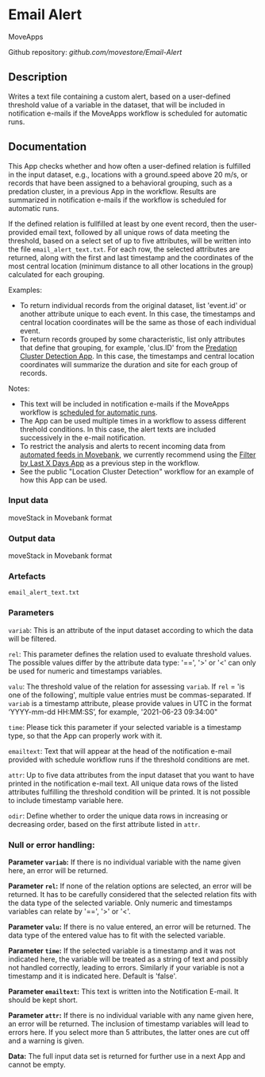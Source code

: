 # Email Alert
MoveApps

Github repository: *github.com/movestore/Email-Alert*

## Description
Writes a text file containing a custom alert, based on a user-defined threshold value of a variable in the dataset, that will be included in notification e-mails if the MoveApps workflow is scheduled for automatic runs.

## Documentation
This App checks whether and how often a user-defined relation is fulfilled in the input dataset, e.g., locations with a ground.speed above 20 m/s, or records that have been assigned to a behavioral grouping, such as a predation cluster, in a previous App in the workflow. Results are summarized in notification e-mails if the workflow is scheduled for automatic runs.

If the defined relation is fullfilled at least by one event record, then the user-provided email text, followed by all unique rows of data meeting the threshold, based on a select set of up to five attributes, will be written into the file `email_alert_text.txt`. For each row, the selected attributes are returned, along with the first and last timestamp and the coordinates of the most central location (minimum distance to all other locations in the group) calculated for each grouping. 

Examples:
* To return individual records from the original dataset, list 'event.id' or another attribute unique to each event. In this case, the timestamps and central location coordinates will be the same as those of each individual event. 
* To return records grouped by some characteristic, list only attributes that define that grouping, for example, 'clus.ID' from the [Predation Cluster Detection App](https://www.moveapps.org/apps/browser/6ffc4b69-eebe-47dc-bb10-04ea0abaaf2b). In this case, the timestamps and central location coordinates will summarize the duration and site for each group of records.

Notes:
* This text will be included in notification e-mails if the MoveApps workflow is [scheduled for automatic runs](https://docs.moveapps.org/#/scheduled_runs). 
* The App can be used multiple times in a workflow to assess different threhold conditions. In this case, the alert texts are included successively in the e-mail notification. 
* To restrict the analysis and alerts to recent incoming data from [automated feeds in Movebank](https://www.movebank.org/cms/movebank-content/live-data-feeds), we currently recommend using the [Filter by Last X Days App](https://www.moveapps.org/apps/browser/861808be-fb15-4e03-af3d-533642ec797e) as a previous step in the workflow.  
* See the public "Location Cluster Detection" workflow for an example of how this App can be used.

### Input data
moveStack in Movebank format

### Output data
moveStack in Movebank format

### Artefacts
`email_alert_text.txt` 

### Parameters
`variab`: This is an attribute of the input dataset according to which the data will be filtered.

`rel`: This parameter defines the relation used to evaluate threshold values. The possible values differ by the attribute data type: '==', '>' or '<' can only be used for numeric and timestamps variables.

`valu`: The threshold value of the relation for assessing `variab`. If `rel` = 'is one of the following', multiple value entries must be commas-separated. If `variab` is a timestamp attribute, please provide values in UTC in the format ‘YYYY-mm-dd HH:MM:SS’, for example, '2021-06-23 09:34:00"

`time`: Please tick this parameter if your selected variable is a timestamp type, so that the App can properly work with it.

`emailtext`: Text that will appear at the head of the notification e-mail provided with schedule workflow runs if the threshold conditions are met.

`attr`: Up to five data attributes from the input dataset that you want to have printed in the notification e-mail text. All unique data rows of the listed attributes fulfilling the threshold condition will be printed. It is not possible to include timestamp variable here.

`odir`: Define whether to order the unique data rows in increasing or decreasing order, based on the first attribute listed in `attr`.

### Null or error handling:
**Parameter `variab`:** If there is no individual variable with the name given here, an error will be returned.

**Parameter `rel`:** If none of the relation options are selected, an error will be returned. It has to be carefully considered that the selected relation fits with the data type of the selected variable. Only numeric and timestamps variables can relate by '==', '>' or '<'.

**Parameter `valu`:** If there is no value entered, an error will be returned. The data type of the entered value has to fit with the selected variable.

**Parameter `time`:** If the selected variable is a timestamp and it was not indicated here, the variable will be treated as a string of text and possibly not handled correctly, leading to errors. Similarly if your variable is not a timestamp and it is indicated here. Default is 'false'.

**Parameter `emailtext`:** This text is written into the Notification E-mail. It should be kept short.

**Parameter `attr`:** If there is no individual variable with any name given here, an error will be returned. The inclusion of timestamp variables will lead to errors here. If you select more than 5 attributes, the latter ones are cut off and a warning is given.

**Data:** The full input data set is returned for further use in a next App and cannot be empty.
